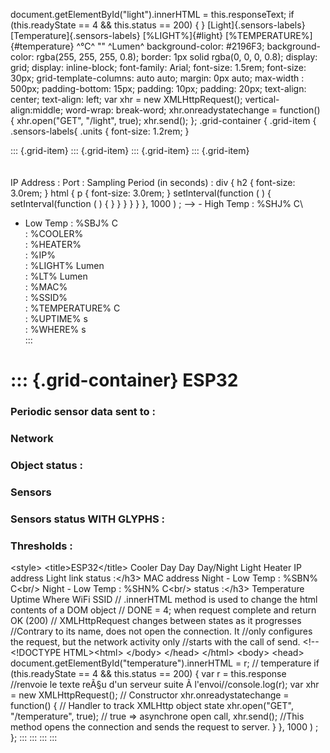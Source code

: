 document.getElementById(\"light\").innerHTML = this.responseText; if
(this.readyState == 4 && this.status == 200) { }
[Light]{.sensors-labels} [Temperature]{.sensors-labels}
[%LIGHT%]{#light} [%TEMPERATURE%]{#temperature} ^°C^ \"\" ^Lumen^
background-color: \#2196F3; background-color: rgba(255, 255, 255, 0.8);
border: 1px solid rgba(0, 0, 0, 0.8); display: grid; display:
inline-block; font-family: Arial; font-size: 1.5rem; font-size: 30px;
grid-template-columns: auto auto; margin: 0px auto; max-width : 500px;
padding-bottom: 15px; padding: 10px; padding: 20px; text-align: center;
text-align: left; var xhr = new XMLHttpRequest(); vertical-align:middle;
word-wrap: break-word; xhr.onreadystatechange = function() {
xhr.open(\"GET\", \"/light\", true); xhr.send(); }; .grid-container {
.grid-item { .sensors-labels{ .units { font-size: 1.2rem; }

::: {.grid-item}
::: {.grid-item}
::: {.grid-item}
::: {.grid-item}
\
\
\
IP Address : Port : Sampling Period (in seconds) : div { h2 { font-size:
3.0rem; } html { p { font-size: 3.0rem; } setInterval(function ( ) {
setInterval(function ( ) { } } } } } }, 1000 ) ; \--\> - High Temp :
%SHJ% C\
- Low Temp : %SBJ% C\
: %COOLER%\
: %HEATER%\
: %IP%\
: %LIGHT% Lumen\
: %LT% Lumen\
: %MAC%\
: %SSID%\
: %TEMPERATURE% C\
: %UPTIME% s\
: %WHERE% s\
:::

::: {.grid-container}
ESP32
=====

### Periodic sensor data sent to :

### Network

### Object status :

### Sensors

### Sensors status WITH GLYPHS :

### Thresholds :

\<style\> \<title\>ESP32\</title\> Cooler Day Day Day/Night Light Heater
IP address Light link status :\</h3\> MAC address Night - Low Temp :
%SBN% C\<br/\> Night - Low Temp : %SHN% C\<br/\> status :\</h3\>
Temperature Uptime Where WiFi SSID // .innerHTML method is used to
change the html contents of a DOM object // DONE = 4; when request
complete and return OK (200) // XMLHttpRequest changes between states as
it progresses //Contrary to its name, does not open the connection. It
//only configures the request, but the network activity only //starts
with the call of send. \<!\-- \<!DOCTYPE HTML\>\<html\> \</body\>
\</head\> \</html\> \<body\> \<head\>
document.getElementById(\"temperature\").innerHTML = r; // temperature
if (this.readyState == 4 && this.status == 200) { var r = this.response
//renvoie le texte reÃ§u d\'un serveur suite Ã l\'envoi//console.log(r);
var xhr = new XMLHttpRequest(); // Constructor xhr.onreadystatechange =
function() { // Handler to track XMLHttp object state xhr.open(\"GET\",
\"/temperature\", true); // true =\> asynchrone open call, xhr.send();
//This method opens the connection and sends the request to server. } },
1000 ) ; };
:::
:::
:::
:::
